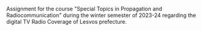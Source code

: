 Assignment for the course "Special Topics in Propagation and Radiocommunication" during the winter semester of 2023-24 regarding the digital TV Radio Coverage of Lesvos prefecture.
